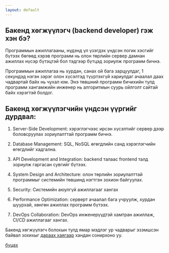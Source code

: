 ```yaml
---
layout: default
---
```

## Бакенд хөгжүүлэгч (backend developer) гэж хэн бэ?

Программын ажиллагааны, нүдэнд үл үзэгдэх үндсэн логик хэсгийг бүтээх бөгөөд хэрэв программ нь олон төрлийн сервер дамнан ажиллах нүсэр бүтэцтэй бол тэдгээр бүтцэд зориулж программ бичнэ. 

Программын ажиллагаа нь хурдан, санах ой бага зарцуулдаг, 1 секундэд нэгэн зэрэг олон хүсэлтэд түүртэхгүй хариулдаг ачаалал даах чадвартай байх нь чухал юм. Энэ төвшний программ бичихийн тулд программ хангамжийн инженер нь алгоритмын суурь ойлголт сайтай байх хэрэгтэй болдог.

## Бакенд хөгжүүлэгчийн үндсэн үүргийг дурдвал:

1. Server-Side Development: хэрэглэгчээс ирсэн хүсэлтийг сервер дээр боловсруулах зориулалттай программ бичнэ.

1. Database Management: SQL, NoSQL өгөгдлийн санд хэрэглэгчийн өгөгдлийг хадгална.

1. API Development and Integration: backend талаас frontend талд зориулж гаргасан сувгийг бүтээх.

1. System Design and Architecture: олон төрлийн зориулалттай программыг системийн төвшинд нэгтгэн зохион байгуулах.

1. Security: Системийн аюулгүй ажиллагааг хангах

1. Performance Optimization: серверт ачаалал бага учруулж, хурдан шуурхай, хөнгөн ажиллах программ бүтээх.

1. DevOps Collaboration: DevOps инженерүүдтэй хамтран ажиллаж, CI/CD ажиллагааг хангах.

Бакенд хөгжүүлэгч болохын тулд ямар мэдлэг ур чадварыг эзэмшсэн байвал зохихыг [дараах хаягаар](/faq#backend) хандан сонирхоно уу.

[буцах](./)
